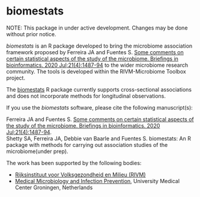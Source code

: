 
# biomestats #

NOTE: This package in under active development. Changes may be done without prior notice.  

_biomestats_ is an R package developed to bring the microbiome association framework proposed by Ferreira JA and Fuentes S. [Some comments on certain statistical aspects of the study of the microbiome. Briefings in bioinformatics. 2020 Jul;21(4):1487-94](https://doi.org/10.1093/bib/bbz077) to the wider microbiome research community. The tools is developed within the RIVM-Microbiome Toolbox project.    

The [biomestats](https://github.com/microsud/biomestats) R package currently supports cross-sectional associations and does not incorporate methods for longitudinal observations. 

If you use the _biomestats_ software, please cite the following manuscript(s): 

Ferreira JA and Fuentes S. [Some comments on certain statistical aspects of the study of the microbiome. Briefings in bioinformatics. 2020 Jul;21(4):1487-94](https://doi.org/10.1093/bib/bbz077).   
Shetty SA, Ferreira JA, Debbie van Baarle and Fuentes S. biomestats: An R package with methods for carrying out association studies of the microbiome(under prep).   

The work has been supported by the following bodies:   

  * [Rijksinstituut voor Volksgezondheid en Milieu (RIVM)](https://www.rivm.nl/)   
  * [Medical Microbiology and Infection Prevention](http://www.mib.wur.nl/UK/), University Medical Center Groningen, Netherlands   



